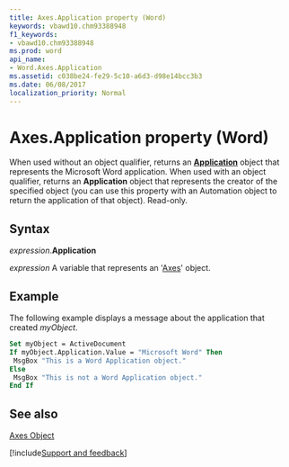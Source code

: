 ```yaml
---
title: Axes.Application property (Word)
keywords: vbawd10.chm93388948
f1_keywords:
- vbawd10.chm93388948
ms.prod: word
api_name:
- Word.Axes.Application
ms.assetid: c038be24-fe29-5c10-a6d3-d98e14bcc3b3
ms.date: 06/08/2017
localization_priority: Normal
---
```



# Axes.Application property (Word)

When used without an object qualifier, returns an  **[Application](Word.Application.md)** object that represents the Microsoft Word application. When used with an object qualifier, returns an **Application** object that represents the creator of the specified object (you can use this property with an Automation object to return the application of that object). Read-only.


## Syntax

_expression_.**Application**

_expression_ A variable that represents an '[Axes](Word.Axes.md)' object.


## Example

The following example displays a message about the application that created _myObject_.


```vb
Set myObject = ActiveDocument 
If myObject.Application.Value = "Microsoft Word" Then 
 MsgBox "This is a Word Application object." 
Else 
 MsgBox "This is not a Word Application object." 
End If
```


## See also


[Axes Object](Word.Axes.md)

[!include[Support and feedback](~/includes/feedback-boilerplate.md)]